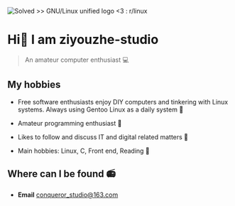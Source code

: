 ![Solved >> GNU/Linux unified logo <3 : r/linux](C:\Users\WuWei\OneDrive\文档\My-Dev-Projects\ziyouzhe-studio\README.assets\76KI_ztaLr9QvFD3AEtHDIHksWlHp4BXjFEGYdp3ZW0.png)

# Hi👋 I am ziyouzhe-studio

> An amateur computer enthusiast 💻

## My hobbies

* Free software enthusiasts enjoy DIY computers and tinkering with Linux systems. Always using Gentoo Linux as a daily system 🚬
* Amateur programming enthusiast  🧠
* Likes to follow and discuss IT and digital related matters 🚀

* Main hobbies: Linux, C, Front end, Reading 📖

## Where can I be found 📻

* **Email** conqueror_studio@163.com
